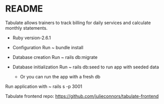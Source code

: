 # README

Tabulate allows trainers to track billing for daily services and calculate monthly statements. 

* Ruby version-2.6.1

* Configuration
    Run ~ bundle install

* Database creation
    Run ~ rails db:migrate

* Database initialization
    Run ~ rails db:seed to run app with seeded data 
    - Or you can run the app with a fresh db

Run application with ~ rails s -p 3001

Tabulate frontend repo: https://github.com/julieconnors/tabulate-frontend

